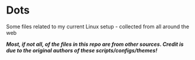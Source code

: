 # Dots
Some files related to my current Linux setup - collected from all around the web

***Most, if not all, of the files in this repo are from other sources. Credit is due to the original authors of these scripts/configs/themes!***
